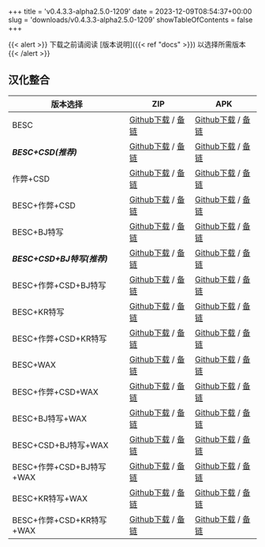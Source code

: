
+++
title = 'v0.4.3.3-alpha2.5.0-1209'
date = 2023-12-09T08:54:37+00:00
slug = 'downloads/v0.4.3.3-alpha2.5.0-1209'
showTableOfContents = false
+++

{{< alert >}}
下载之前请阅读 [版本说明]({{< ref "docs" >}}) 以选择所需版本
{{< /alert >}}

## 汉化整合

|         版本选择          |                                                                                                                                                                              ZIP                                                                                                                                                                               |                                                                                                                                                                              APK                                                                                                                                                                               |
|---------------------------|----------------------------------------------------------------------------------------------------------------------------------------------------------------------------------------------------------------------------------------------------------------------------------------------------------------------------------------------------------------|----------------------------------------------------------------------------------------------------------------------------------------------------------------------------------------------------------------------------------------------------------------------------------------------------------------------------------------------------------------|
|BESC                       |[Github下载](https://github.com/DoL-Lyra/Lyra/releases/download/v0.4.3.3-alpha2.5.0-1209/DoL-0.4.3.3-chsmods-a2.5.0-besc-1209.zip ) / [备链](https://mirror.ghproxy.com/https://github.com/DoL-Lyra/Lyra/releases/download/v0.4.3.3-alpha2.5.0-1209/DoL-0.4.3.3-chsmods-a2.5.0-besc-1209.zip )                                                  |[Github下载](https://github.com/DoL-Lyra/Lyra/releases/download/v0.4.3.3-alpha2.5.0-1209/DoL-0.4.3.3-chsmods-a2.5.0-besc-1209.apk ) / [备链](https://mirror.ghproxy.com/https://github.com/DoL-Lyra/Lyra/releases/download/v0.4.3.3-alpha2.5.0-1209/DoL-0.4.3.3-chsmods-a2.5.0-besc-1209.apk )                                                  |
|***BESC+CSD(推荐)***       |[Github下载](https://github.com/DoL-Lyra/Lyra/releases/download/v0.4.3.3-alpha2.5.0-1209/DoL-0.4.3.3-chsmods-a2.5.0-besc-csd-1209.zip ) / [备链](https://mirror.ghproxy.com/https://github.com/DoL-Lyra/Lyra/releases/download/v0.4.3.3-alpha2.5.0-1209/DoL-0.4.3.3-chsmods-a2.5.0-besc-csd-1209.zip )                                          |[Github下载](https://github.com/DoL-Lyra/Lyra/releases/download/v0.4.3.3-alpha2.5.0-1209/DoL-0.4.3.3-chsmods-a2.5.0-besc-csd-1209.apk ) / [备链](https://mirror.ghproxy.com/https://github.com/DoL-Lyra/Lyra/releases/download/v0.4.3.3-alpha2.5.0-1209/DoL-0.4.3.3-chsmods-a2.5.0-besc-csd-1209.apk )                                          |
|作弊+CSD                   |[Github下载](https://github.com/DoL-Lyra/Lyra/releases/download/v0.4.3.3-alpha2.5.0-1209/DoL-0.4.3.3-chsmods-a2.5.0-cheat-csd-1209.zip ) / [备链](https://mirror.ghproxy.com/https://github.com/DoL-Lyra/Lyra/releases/download/v0.4.3.3-alpha2.5.0-1209/DoL-0.4.3.3-chsmods-a2.5.0-cheat-csd-1209.zip )                                        |[Github下载](https://github.com/DoL-Lyra/Lyra/releases/download/v0.4.3.3-alpha2.5.0-1209/DoL-0.4.3.3-chsmods-a2.5.0-cheat-csd-1209.apk ) / [备链](https://mirror.ghproxy.com/https://github.com/DoL-Lyra/Lyra/releases/download/v0.4.3.3-alpha2.5.0-1209/DoL-0.4.3.3-chsmods-a2.5.0-cheat-csd-1209.apk )                                        |
|BESC+作弊+CSD              |[Github下载](https://github.com/DoL-Lyra/Lyra/releases/download/v0.4.3.3-alpha2.5.0-1209/DoL-0.4.3.3-chsmods-a2.5.0-besc-cheat-csd-1209.zip ) / [备链](https://mirror.ghproxy.com/https://github.com/DoL-Lyra/Lyra/releases/download/v0.4.3.3-alpha2.5.0-1209/DoL-0.4.3.3-chsmods-a2.5.0-besc-cheat-csd-1209.zip )                              |[Github下载](https://github.com/DoL-Lyra/Lyra/releases/download/v0.4.3.3-alpha2.5.0-1209/DoL-0.4.3.3-chsmods-a2.5.0-besc-cheat-csd-1209.apk ) / [备链](https://mirror.ghproxy.com/https://github.com/DoL-Lyra/Lyra/releases/download/v0.4.3.3-alpha2.5.0-1209/DoL-0.4.3.3-chsmods-a2.5.0-besc-cheat-csd-1209.apk )                              |
|BESC+BJ特写                |[Github下载](https://github.com/DoL-Lyra/Lyra/releases/download/v0.4.3.3-alpha2.5.0-1209/DoL-0.4.3.3-chsmods-a2.5.0-besc-sideviewbj-1209.zip ) / [备链](https://mirror.ghproxy.com/https://github.com/DoL-Lyra/Lyra/releases/download/v0.4.3.3-alpha2.5.0-1209/DoL-0.4.3.3-chsmods-a2.5.0-besc-sideviewbj-1209.zip )                            |[Github下载](https://github.com/DoL-Lyra/Lyra/releases/download/v0.4.3.3-alpha2.5.0-1209/DoL-0.4.3.3-chsmods-a2.5.0-besc-sideviewbj-1209.apk ) / [备链](https://mirror.ghproxy.com/https://github.com/DoL-Lyra/Lyra/releases/download/v0.4.3.3-alpha2.5.0-1209/DoL-0.4.3.3-chsmods-a2.5.0-besc-sideviewbj-1209.apk )                            |
|***BESC+CSD+BJ特写(推荐)***|[Github下载](https://github.com/DoL-Lyra/Lyra/releases/download/v0.4.3.3-alpha2.5.0-1209/DoL-0.4.3.3-chsmods-a2.5.0-besc-csd-sideviewbj-1209.zip ) / [备链](https://mirror.ghproxy.com/https://github.com/DoL-Lyra/Lyra/releases/download/v0.4.3.3-alpha2.5.0-1209/DoL-0.4.3.3-chsmods-a2.5.0-besc-csd-sideviewbj-1209.zip )                    |[Github下载](https://github.com/DoL-Lyra/Lyra/releases/download/v0.4.3.3-alpha2.5.0-1209/DoL-0.4.3.3-chsmods-a2.5.0-besc-csd-sideviewbj-1209.apk ) / [备链](https://mirror.ghproxy.com/https://github.com/DoL-Lyra/Lyra/releases/download/v0.4.3.3-alpha2.5.0-1209/DoL-0.4.3.3-chsmods-a2.5.0-besc-csd-sideviewbj-1209.apk )                    |
|BESC+作弊+CSD+BJ特写       |[Github下载](https://github.com/DoL-Lyra/Lyra/releases/download/v0.4.3.3-alpha2.5.0-1209/DoL-0.4.3.3-chsmods-a2.5.0-besc-cheat-csd-sideviewbj-1209.zip ) / [备链](https://mirror.ghproxy.com/https://github.com/DoL-Lyra/Lyra/releases/download/v0.4.3.3-alpha2.5.0-1209/DoL-0.4.3.3-chsmods-a2.5.0-besc-cheat-csd-sideviewbj-1209.zip )        |[Github下载](https://github.com/DoL-Lyra/Lyra/releases/download/v0.4.3.3-alpha2.5.0-1209/DoL-0.4.3.3-chsmods-a2.5.0-besc-cheat-csd-sideviewbj-1209.apk ) / [备链](https://mirror.ghproxy.com/https://github.com/DoL-Lyra/Lyra/releases/download/v0.4.3.3-alpha2.5.0-1209/DoL-0.4.3.3-chsmods-a2.5.0-besc-cheat-csd-sideviewbj-1209.apk )        |
|BESC+KR特写                |[Github下载](https://github.com/DoL-Lyra/Lyra/releases/download/v0.4.3.3-alpha2.5.0-1209/DoL-0.4.3.3-chsmods-a2.5.0-besc-sideviewkr-1209.zip ) / [备链](https://mirror.ghproxy.com/https://github.com/DoL-Lyra/Lyra/releases/download/v0.4.3.3-alpha2.5.0-1209/DoL-0.4.3.3-chsmods-a2.5.0-besc-sideviewkr-1209.zip )                            |[Github下载](https://github.com/DoL-Lyra/Lyra/releases/download/v0.4.3.3-alpha2.5.0-1209/DoL-0.4.3.3-chsmods-a2.5.0-besc-sideviewkr-1209.apk ) / [备链](https://mirror.ghproxy.com/https://github.com/DoL-Lyra/Lyra/releases/download/v0.4.3.3-alpha2.5.0-1209/DoL-0.4.3.3-chsmods-a2.5.0-besc-sideviewkr-1209.apk )                            |
|BESC+作弊+CSD+KR特写       |[Github下载](https://github.com/DoL-Lyra/Lyra/releases/download/v0.4.3.3-alpha2.5.0-1209/DoL-0.4.3.3-chsmods-a2.5.0-besc-cheat-csd-sideviewkr-1209.zip ) / [备链](https://mirror.ghproxy.com/https://github.com/DoL-Lyra/Lyra/releases/download/v0.4.3.3-alpha2.5.0-1209/DoL-0.4.3.3-chsmods-a2.5.0-besc-cheat-csd-sideviewkr-1209.zip )        |[Github下载](https://github.com/DoL-Lyra/Lyra/releases/download/v0.4.3.3-alpha2.5.0-1209/DoL-0.4.3.3-chsmods-a2.5.0-besc-cheat-csd-sideviewkr-1209.apk ) / [备链](https://mirror.ghproxy.com/https://github.com/DoL-Lyra/Lyra/releases/download/v0.4.3.3-alpha2.5.0-1209/DoL-0.4.3.3-chsmods-a2.5.0-besc-cheat-csd-sideviewkr-1209.apk )        |
|BESC+WAX                   |[Github下载](https://github.com/DoL-Lyra/Lyra/releases/download/v0.4.3.3-alpha2.5.0-1209/DoL-0.4.3.3-chsmods-a2.5.0-besc-wax-1209.zip ) / [备链](https://mirror.ghproxy.com/https://github.com/DoL-Lyra/Lyra/releases/download/v0.4.3.3-alpha2.5.0-1209/DoL-0.4.3.3-chsmods-a2.5.0-besc-wax-1209.zip )                                          |[Github下载](https://github.com/DoL-Lyra/Lyra/releases/download/v0.4.3.3-alpha2.5.0-1209/DoL-0.4.3.3-chsmods-a2.5.0-besc-wax-1209.apk ) / [备链](https://mirror.ghproxy.com/https://github.com/DoL-Lyra/Lyra/releases/download/v0.4.3.3-alpha2.5.0-1209/DoL-0.4.3.3-chsmods-a2.5.0-besc-wax-1209.apk )                                          |
|BESC+作弊+CSD+WAX          |[Github下载](https://github.com/DoL-Lyra/Lyra/releases/download/v0.4.3.3-alpha2.5.0-1209/DoL-0.4.3.3-chsmods-a2.5.0-besc-wax-cheat-csd-1209.zip ) / [备链](https://mirror.ghproxy.com/https://github.com/DoL-Lyra/Lyra/releases/download/v0.4.3.3-alpha2.5.0-1209/DoL-0.4.3.3-chsmods-a2.5.0-besc-wax-cheat-csd-1209.zip )                      |[Github下载](https://github.com/DoL-Lyra/Lyra/releases/download/v0.4.3.3-alpha2.5.0-1209/DoL-0.4.3.3-chsmods-a2.5.0-besc-wax-cheat-csd-1209.apk ) / [备链](https://mirror.ghproxy.com/https://github.com/DoL-Lyra/Lyra/releases/download/v0.4.3.3-alpha2.5.0-1209/DoL-0.4.3.3-chsmods-a2.5.0-besc-wax-cheat-csd-1209.apk )                      |
|BESC+BJ特写+WAX            |[Github下载](https://github.com/DoL-Lyra/Lyra/releases/download/v0.4.3.3-alpha2.5.0-1209/DoL-0.4.3.3-chsmods-a2.5.0-besc-wax-sideviewbj-1209.zip ) / [备链](https://mirror.ghproxy.com/https://github.com/DoL-Lyra/Lyra/releases/download/v0.4.3.3-alpha2.5.0-1209/DoL-0.4.3.3-chsmods-a2.5.0-besc-wax-sideviewbj-1209.zip )                    |[Github下载](https://github.com/DoL-Lyra/Lyra/releases/download/v0.4.3.3-alpha2.5.0-1209/DoL-0.4.3.3-chsmods-a2.5.0-besc-wax-sideviewbj-1209.apk ) / [备链](https://mirror.ghproxy.com/https://github.com/DoL-Lyra/Lyra/releases/download/v0.4.3.3-alpha2.5.0-1209/DoL-0.4.3.3-chsmods-a2.5.0-besc-wax-sideviewbj-1209.apk )                    |
|BESC+CSD+BJ特写+WAX        |[Github下载](https://github.com/DoL-Lyra/Lyra/releases/download/v0.4.3.3-alpha2.5.0-1209/DoL-0.4.3.3-chsmods-a2.5.0-besc-wax-csd-sideviewbj-1209.zip ) / [备链](https://mirror.ghproxy.com/https://github.com/DoL-Lyra/Lyra/releases/download/v0.4.3.3-alpha2.5.0-1209/DoL-0.4.3.3-chsmods-a2.5.0-besc-wax-csd-sideviewbj-1209.zip )            |[Github下载](https://github.com/DoL-Lyra/Lyra/releases/download/v0.4.3.3-alpha2.5.0-1209/DoL-0.4.3.3-chsmods-a2.5.0-besc-wax-csd-sideviewbj-1209.apk ) / [备链](https://mirror.ghproxy.com/https://github.com/DoL-Lyra/Lyra/releases/download/v0.4.3.3-alpha2.5.0-1209/DoL-0.4.3.3-chsmods-a2.5.0-besc-wax-csd-sideviewbj-1209.apk )            |
|BESC+作弊+CSD+BJ特写+WAX   |[Github下载](https://github.com/DoL-Lyra/Lyra/releases/download/v0.4.3.3-alpha2.5.0-1209/DoL-0.4.3.3-chsmods-a2.5.0-besc-wax-cheat-csd-sideviewbj-1209.zip ) / [备链](https://mirror.ghproxy.com/https://github.com/DoL-Lyra/Lyra/releases/download/v0.4.3.3-alpha2.5.0-1209/DoL-0.4.3.3-chsmods-a2.5.0-besc-wax-cheat-csd-sideviewbj-1209.zip )|[Github下载](https://github.com/DoL-Lyra/Lyra/releases/download/v0.4.3.3-alpha2.5.0-1209/DoL-0.4.3.3-chsmods-a2.5.0-besc-wax-cheat-csd-sideviewbj-1209.apk ) / [备链](https://mirror.ghproxy.com/https://github.com/DoL-Lyra/Lyra/releases/download/v0.4.3.3-alpha2.5.0-1209/DoL-0.4.3.3-chsmods-a2.5.0-besc-wax-cheat-csd-sideviewbj-1209.apk )|
|BESC+KR特写+WAX            |[Github下载](https://github.com/DoL-Lyra/Lyra/releases/download/v0.4.3.3-alpha2.5.0-1209/DoL-0.4.3.3-chsmods-a2.5.0-besc-wax-sideviewkr-1209.zip ) / [备链](https://mirror.ghproxy.com/https://github.com/DoL-Lyra/Lyra/releases/download/v0.4.3.3-alpha2.5.0-1209/DoL-0.4.3.3-chsmods-a2.5.0-besc-wax-sideviewkr-1209.zip )                    |[Github下载](https://github.com/DoL-Lyra/Lyra/releases/download/v0.4.3.3-alpha2.5.0-1209/DoL-0.4.3.3-chsmods-a2.5.0-besc-wax-sideviewkr-1209.apk ) / [备链](https://mirror.ghproxy.com/https://github.com/DoL-Lyra/Lyra/releases/download/v0.4.3.3-alpha2.5.0-1209/DoL-0.4.3.3-chsmods-a2.5.0-besc-wax-sideviewkr-1209.apk )                    |
|BESC+作弊+CSD+KR特写+WAX   |[Github下载](https://github.com/DoL-Lyra/Lyra/releases/download/v0.4.3.3-alpha2.5.0-1209/DoL-0.4.3.3-chsmods-a2.5.0-besc-wax-cheat-csd-sideviewkr-1209.zip ) / [备链](https://mirror.ghproxy.com/https://github.com/DoL-Lyra/Lyra/releases/download/v0.4.3.3-alpha2.5.0-1209/DoL-0.4.3.3-chsmods-a2.5.0-besc-wax-cheat-csd-sideviewkr-1209.zip )|[Github下载](https://github.com/DoL-Lyra/Lyra/releases/download/v0.4.3.3-alpha2.5.0-1209/DoL-0.4.3.3-chsmods-a2.5.0-besc-wax-cheat-csd-sideviewkr-1209.apk ) / [备链](https://mirror.ghproxy.com/https://github.com/DoL-Lyra/Lyra/releases/download/v0.4.3.3-alpha2.5.0-1209/DoL-0.4.3.3-chsmods-a2.5.0-besc-wax-cheat-csd-sideviewkr-1209.apk )|
